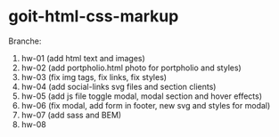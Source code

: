 # goit-html-css-markup

Branche:

1.  hw-01 (add html text and images)
2.  hw-02 (add portpholio.html photo for portpholio and styles)
3.  hw-03 (fix img tags, fix links, fix styles)
4.  hw-04 (add social-links svg files and section clients)
5.  hw-05 (add js file toggle modal, modal section and hover effects)
6.  hw-06 (fix modal, add form in footer, new svg and styles for modal)
7.  hw-07 (add sass and BEM)
8.  hw-08
